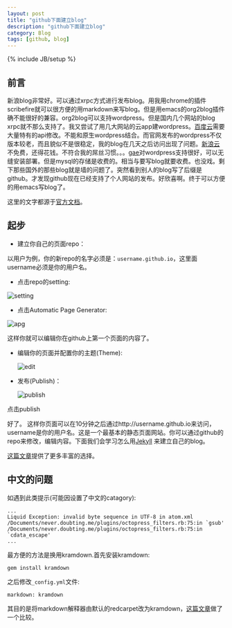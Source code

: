 ```yaml
---
layout: post
title: "github下面建立blog"
description: "github下面建立blog"
category: Blog
tags: [github, blog]
---
```

{% include JB/setup %}

## 前言

新浪blog非常好。可以通过xrpc方式进行发布blog。用我用chrome的插件scribefire就可以很方便的用markdown来写blog。但是用emacs的org2blog插件确不能很好的兼容。org2blog可以支持wordpress。但是国内几个网站的blog
xrpc就不那么支持了。我又尝试了用几大网站的云app建wordpress。[百度云](http://developer.baidu.com/bae/)需要大量特有的api修改。不能和原生wordpress结合。而官网发布的wordpress不仅版本较老，而且貌似不是很稳定，我的blog在几天之后访问出现了问题。[新浪云](http://sae.sina.com.cn/)不免费，还得花钱。不符合我的屌丝习惯。。。[gae](http://appengine.google.com/)对wordpress支持很好，可以无缝安装部署。但是mysql的存储是收费的。相当与要写blog就要收费。也没戏。剩下那些国外的那些blog就是墙的问题了。突然看到别人的blog写了后缀是github。才发现github现在已经支持了个人网站的发布。好欣喜啊。终于可以方便的用emacs写blog了。

这里的文字都源于[官方文档](https://help.github.com/articles/creating-pages-with-the-automatic-generator)。

## 起步

- 建立你自己的页面repo：

以用户为例，你的新repo的名字必须是：`username.github.io`，这里面username必须是你的用户名。

- 点击repo的setting:

![setting](https://github-images.s3.amazonaws.com/help/repo-actions-settings.png)

- 点击Automatic Page Generator:

![apg](https://github-images.s3.amazonaws.com/help/pages-automatic-page-generator.png)

  这样你就可以编辑你在github上第一个页面的内容了。

- 编辑你的页面并配置你的主题(Theme):

  ![edit](https://github-images.s3.amazonaws.com/blog/2012/page-generator-picker.png)

- 发布(Publish)：

  ![publish](https://github-images.s3.amazonaws.com/blog/2012/page-generator-publish.png)

点击publish

好了。
这样你页面可以在10分钟之后通过http://username.github.io来访问，username是你的用户名。这是一个最基本的静态页面网站。你可以通过github的repo来修改，编辑内容。下面我们会学习怎么用[Jekyll](http://jekyllbootstrap.com/)
来建立自己的blog。

[这篇文章](http://erjjones.github.io/blog/How-I-built-my-blog-in-one-day/)提供了更多丰富的选择。

## 中文的问题

如遇到此类提示(可能因设置了中文的catagory):

    ...
	Liquid Exception: invalid byte sequence in UTF-8 in atom.xml
	/Documents/never.doubting.me/plugins/octopress_filters.rb:75:in `gsub'
	/Documents/never.doubting.me/plugins/octopress_filters.rb:75:in `cdata_escape'
	...

最方便的方法是换用kramdown.首先安装kramdown:

`gem install kramdown`

之后修改`_config.yml`文件:

    markdown: kramdown

其目的是将markdown解释器由默认的redcarpet改为kramdown，[这篇文章](http://stackoverflow.com/questions/373002/better-ruby-markdown-interpreter)做了一个比较。
